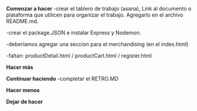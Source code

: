 **Comenzar a hacer**
-crear el tablero de trabajo (asana), Link al documento o plataforma que utilicen para organizar el trabajo. Agregarlo en el archivo README.md.

-crear el package.JSON e instalar Express y Nodemon.

-deberiamos agregar una seccion para el merchandising (en el index.html)

-faltan: productDetail.html / productCart.html / register.html

**Hacer más**


**Continuar haciendo**
-completar el RETRO.MD


**Hacer menos**


**Dejar de hacer**


